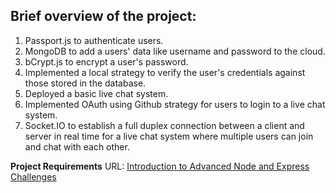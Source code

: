 ## Brief overview of the project:
1. Passport.js to authenticate users.
2. MongoDB to add a users' data like username and password to the cloud.
3. bCrypt.js to encrypt a user's password.
4. Implemented a local strategy to verify the user's credentials against those stored in the database.
5. Deployed a basic live chat system.
6. Implemented OAuth using Github strategy for users to login to a live chat system.
7. Socket.IO to establish a full duplex connection between a client and server in real time for a live chat system where multiple users can join and chat with each other.

**Project Requirements** URL: [Introduction to Advanced Node and Express Challenges](https://www.freecodecamp.org/learn/quality-assurance/advanced-node-and-express/)
